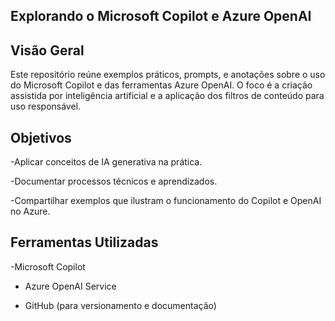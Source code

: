 ## Explorando o Microsoft Copilot e Azure OpenAI
## Visão Geral
Este repositório reúne exemplos práticos, prompts, e anotações sobre o uso do Microsoft Copilot e das ferramentas Azure OpenAI. O foco é a criação assistida por inteligência artificial e a aplicação dos filtros de conteúdo para uso responsável.

## Objetivos
-Aplicar conceitos de IA generativa na prática.

-Documentar processos técnicos e aprendizados.

-Compartilhar exemplos que ilustram o funcionamento do Copilot e OpenAI no Azure.

## Ferramentas Utilizadas
-Microsoft Copilot

- Azure OpenAI Service

- GitHub (para versionamento e documentação)
